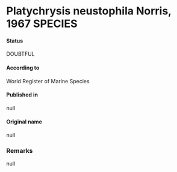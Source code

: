 Platychrysis neustophila Norris, 1967 SPECIES
=======

#### Status
DOUBTFUL

#### According to
World Register of Marine Species

#### Published in
null

#### Original name
null

### Remarks
null